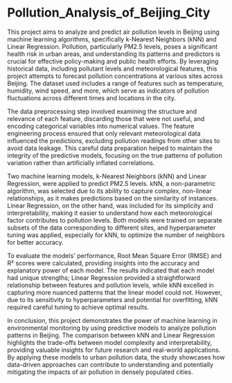# Pollution_Analysis_of_Beijing_City

This project aims to analyze and predict air pollution levels in Beijing using machine learning algorithms, specifically k-Nearest Neighbors (kNN) and Linear Regression. Pollution, particularly PM2.5 levels, poses a significant health risk in urban areas, and understanding its patterns and predictors is crucial for effective policy-making and public health efforts. By leveraging historical data, including pollutant levels and meteorological features, this project attempts to forecast pollution concentrations at various sites across Beijing. The dataset used includes a range of features such as temperature, humidity, wind speed, and more, which serve as indicators of pollution fluctuations across different times and locations in the city.

The data preprocessing step involved examining the structure and relevance of each feature, discarding those that were not useful, and encoding categorical variables into numerical values. The feature engineering process ensured that only relevant meteorological data influenced the predictions, excluding pollution readings from other sites to avoid data leakage. This careful data preparation helped to maintain the integrity of the predictive models, focusing on the true patterns of pollution variation rather than artificially inflated correlations.

Two machine learning models, k-Nearest Neighbors (kNN) and Linear Regression, were applied to predict PM2.5 levels. kNN, a non-parametric algorithm, was selected due to its ability to capture complex, non-linear relationships, as it makes predictions based on the similarity of instances. Linear Regression, on the other hand, was included for its simplicity and interpretability, making it easier to understand how each meteorological factor contributes to pollution levels. Both models were trained on separate subsets of the data corresponding to different sites, and hyperparameter tuning was applied, especially for kNN, to optimize the number of neighbors for better accuracy.

To evaluate the models' performance, Root Mean Square Error (RMSE) and R² scores were calculated, providing insights into the accuracy and explanatory power of each model. The results indicated that each model had unique strengths; Linear Regression provided a straightforward relationship between features and pollution levels, while kNN excelled in capturing more nuanced patterns that the linear model could not. However, due to its sensitivity to hyperparameters and potential for overfitting, kNN required careful tuning to achieve optimal results.

In conclusion, this project demonstrates the power of machine learning in environmental monitoring by using predictive models to analyze pollution patterns in Beijing. The comparison between kNN and Linear Regression highlights the trade-offs between model complexity and interpretability, providing valuable insights for future research and real-world applications. By applying these models to urban pollution data, the study showcases how data-driven approaches can contribute to understanding and potentially mitigating the impacts of air pollution in densely populated cities.
